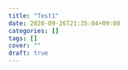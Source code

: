 ```yaml
---
title: "Test1"
date: 2020-09-26T21:35:04+09:00
categories: []
tags: []
cover: ""
draft: true
---
```

